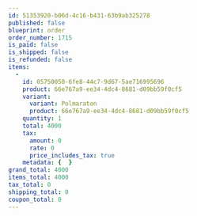 ```yaml
---
id: 51353920-b06d-4c16-b431-63b9ab325278
published: false
blueprint: order
order_number: 1715
is_paid: false
is_shipped: false
is_refunded: false
items:
  -
    id: 05750050-6fe8-44c7-9d67-5ae716995696
    product: 66e767a9-ee34-4dc4-8681-d09bb59f0cf5
    variant:
      variant: Polmaraton
      product: 66e767a9-ee34-4dc4-8681-d09bb59f0cf5
    quantity: 1
    total: 4000
    tax:
      amount: 0
      rate: 0
      price_includes_tax: true
    metadata: {  }
grand_total: 4000
items_total: 4000
tax_total: 0
shipping_total: 0
coupon_total: 0
---
```

